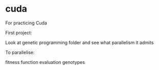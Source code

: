 # cuda


For practicing Cuda

First project:


Look at genetic programming folder and see what parallelism it admits

To parallelise:

fitness function evaluation
genotypes
